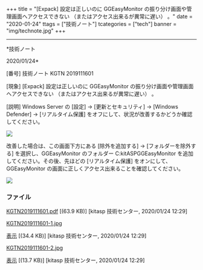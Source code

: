 ﻿+++
title = "[Expack] 設定は正しいのに GGEasyMonitor の振り分け画面や管理画面へアクセスできない （またはアクセス出来るが異常に遅い） 。"
date = "2020-01-24"
ttags = ["技術ノート"]
tcategories = ["tech"]
banner = "img/technote.jpg"
+++

-----------------------------------------------------------------------------------------------------------------------------

*技術ノート

2020/01/24*


[番号]
技術ノート KGTN 2019111601

[現象]
[Expack] 設定は正しいのに GGEasyMonitor
の振り分け画面や管理画面へアクセスできない
（またはアクセス出来るが異常に遅い） 。

[説明]
Windows Server の [設定] → [更新とセキュリティ] → [Windows
Defender] → [リアルタイム保護]
をオフにして、状況が改善するかどうか確認してください。

![](http://techreport.kitasp.net/attachments/download/4428/KGTN2019111601-1.jpg)

改善した場合は、この画面下方にある [除外を追加する] →
[フォルダーを除外する] を選択し、GGEasyMonitor のフォルダー
C:kitASPGGEasyMonitor を追加してください。その後、先ほどの
[リアルタイム保護] をオンにして、 GGEasyMonitor
の画面に正しくアクセス出来ることを確認してください。

![](http://techreport.kitasp.net/attachments/download/4429/KGTN2019111601-2.jpg)


### ファイル

 
 


[KGTN2019111601.pdf](http://techreport.kitasp.net/attachments/download/4427/KGTN2019111601.pdf)
 [(63.9 KB)] [kitasp 技術センター, 2020/01/24
12:29]

[KGTN2019111601-1.jpg](http://techreport.kitasp.net/attachments/download/4428/KGTN2019111601-1.jpg)

[表示](http://techreport.kitasp.net/attachments/4428/KGTN2019111601-1.jpg "表示")
 [(34.4 KB)] [kitasp 技術センター, 2020/01/24
12:29]

[KGTN2019111601-2.jpg](http://techreport.kitasp.net/attachments/download/4429/KGTN2019111601-2.jpg)

[表示](http://techreport.kitasp.net/attachments/4429/KGTN2019111601-2.jpg "表示")
 [(13.7 KB)] [kitasp 技術センター, 2020/01/24
12:29]


 


 

